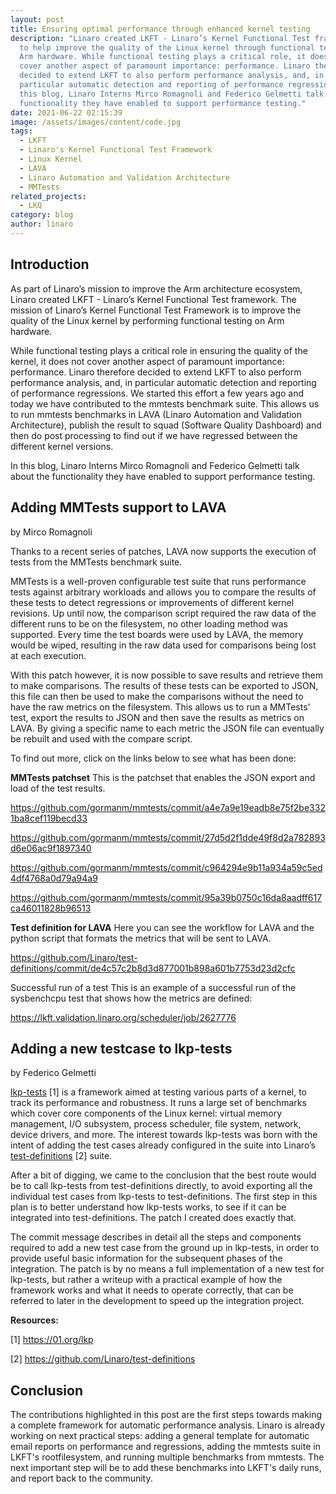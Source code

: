 ```yaml
---
layout: post
title: Ensuring optimal performance through enhanced kernel testing
description: "Linaro created LKFT - Linaro’s Kernel Functional Test framework -
  to help improve the quality of the Linux kernel through functional testing on
  Arm hardware. While functional testing plays a critical role, it does not
  cover another aspect of paramount importance: performance. Linaro therefore
  decided to extend LKFT to also perform performance analysis, and, in
  particular automatic detection and reporting of performance regressions. In
  this blog, Linaro Interns Mirco Romagnoli and Federico Gelmetti talk about the
  functionality they have enabled to support performance testing."
date: 2021-06-22 02:15:39
image: /assets/images/content/code.jpg
tags:
  - LKFT
  - Linaro's Kernel Functional Test Framework
  - Linux Kernel
  - LAVA
  - Linaro Automation and Validation Architecture
  - MMTests
related_projects:
  - LKQ
category: blog
author: linaro
---
```

## Introduction

As part of Linaro’s mission to improve the Arm architecture ecosystem, Linaro created LKFT - Linaro’s Kernel Functional Test framework. The mission of Linaro’s Kernel Functional Test Framework is to improve the quality of the Linux kernel by performing functional testing on Arm hardware. 

While functional testing plays a critical role in ensuring the quality of the kernel, it does not cover another aspect of paramount importance: performance. Linaro therefore decided to extend LKFT to also perform performance analysis, and, in particular automatic detection and reporting of performance regressions. We started this effort a few years ago and today we have contributed to the mmtests benchmark suite. This allows us to run mmtests benchmarks in LAVA (Linaro Automation and Validation Architecture), publish the result to squad (Software Quality Dashboard) and then do post processing to find out if we have regressed between the different kernel versions.

In this blog, Linaro Interns Mirco Romagnoli and Federico Gelmetti talk about the functionality they have enabled to support performance testing. 

## Adding MMTests support to LAVA

by Mirco Romagnoli 

Thanks to a recent series of patches, LAVA now supports the execution of tests from the MMTests benchmark suite.

MMTests is a well-proven configurable test suite that runs performance tests against arbitrary workloads and allows you to compare the results of these tests to detect regressions or improvements of different kernel revisions. Up until now, the comparison script required the raw data of the different runs to be on the filesystem, no other loading method was supported. Every time the test boards were used by LAVA, the memory would be wiped, resulting in the raw data used for comparisons being lost at each execution. 

With this patch however, it is now possible to save results and retrieve them to make comparisons. The results of these tests can be exported to JSON, this file can then be used to make the comparisons without the need to have the raw metrics on the filesystem. This allows us to run a MMTests' test, export the results to JSON and then save the results as metrics on LAVA. By giving a specific name to each metric the JSON file can eventually be rebuilt and used with the compare script.

To find out more, click on the links below to see what has been done: 

**MMTests patchset**
This is the patchset that enables the JSON export and load of the test results.

<https://github.com/gormanm/mmtests/commit/a4e7a9e19eadb8e75f2be3321ba8cef119becd33>

<https://github.com/gormanm/mmtests/commit/27d5d2f1dde49f8d2a782893d6e06ac9f1897340>

<https://github.com/gormanm/mmtests/commit/c964294e9b11a934a59c5ed4df4768a0d79a94a9>

<https://github.com/gormanm/mmtests/commit/95a39b0750c16da8aadff617ca46011828b96513>

[](https://github.com/gormanm/mmtests/commit/95a39b0750c16da8aadff617ca46011828b96513)**Test definition for LAVA**
Here you can see the workflow for LAVA and the python script that formats the metrics that will be sent to LAVA.

<https://github.com/Linaro/test-definitions/commit/de4c57c2b8d3d877001b898a601b7753d23d2cfc>

[](https://github.com/Linaro/test-definitions/commit/de4c57c2b8d3d877001b898a601b7753d23d2cfc)Successful run of a test
This is an example of a successful run of the sysbenchcpu test that shows how the metrics are defined: 

<https://lkft.validation.linaro.org/scheduler/job/2627776>

## [](https://lkft.validation.linaro.org/scheduler/job/2627776)Adding a new testcase to lkp-tests

by Federico Gelmetti

[lkp-tests](https://01.org/lkp) \[1] is a framework aimed at testing various parts of a kernel, to track its performance and robustness.
It runs a large set of benchmarks which cover core components of the Linux kernel: virtual memory management, I/O subsystem, process scheduler, file system, network, device drivers, and more. The interest towards lkp-tests was born with the intent of adding the test cases already configured in the suite into Linaro’s [test-definitions](https://github.com/Linaro/test-definitions) \[2] suite.

After a bit of digging, we came to the conclusion that the best route would be to call lkp-tests from test-definitions directly, to avoid exporting all the individual test cases from lkp-tests to test-definitions.
The first step in this plan is to better understand how lkp-tests works, to see if it can be integrated into test-definitions. The patch I created does exactly that.

The commit message describes in detail all the steps and components required to add a new test case from the ground up in lkp-tests, in order to provide useful basic information for the subsequent phases of the integration.
The patch is by no means a full implementation of a new test for lkp-tests, but rather a writeup with a practical example of how the framework works and what it needs to operate correctly, that can be referred to later in the development to speed up the integration project.

**Resources:**

\[1] <https://01.org/lkp>

\[2] <https://github.com/Linaro/test-definitions>

## Conclusion

The contributions highlighted in this post are the first steps towards making a complete framework for automatic performance analysis. Linaro is already working on next practical steps: adding a general template for automatic email reports on performance and regressions, adding the mmtests suite in LKFT's rootfilesystem, and running multiple benchmarks from mmtests. The next important step will be to add these benchmarks into LKFT's daily runs, and report back to the community.